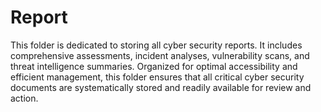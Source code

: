 # Report

This folder is dedicated to storing all cyber security reports. It includes comprehensive assessments, incident analyses, vulnerability scans, and threat intelligence summaries. Organized for optimal accessibility and efficient management, this folder ensures that all critical cyber security documents are systematically stored and readily available for review and action.
